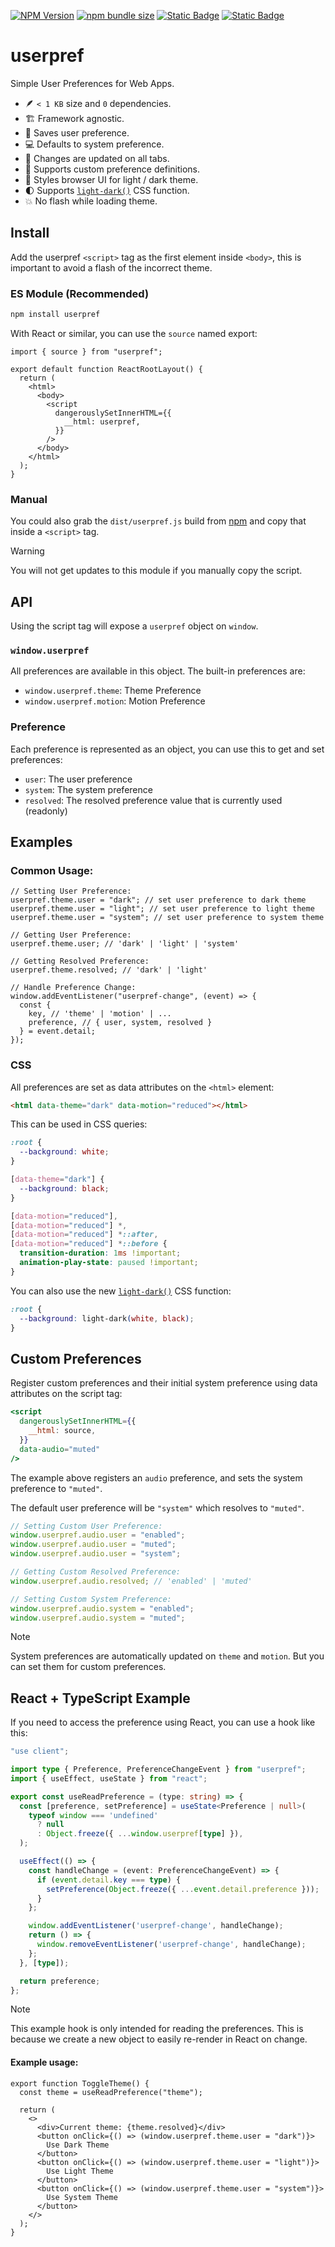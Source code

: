 [![NPM Version](https://img.shields.io/npm/v/userpref?logo=npm&label=%20&labelColor=%23cb0000&color=%23cb0000)](https://www.npmjs.com/package/userpref)
[![npm bundle size](https://img.shields.io/bundlephobia/minzip/userpref?labelColor=%2322212C&color=%238aff80)](https://bundlephobia.com/package/userpref)
[![Static Badge](https://img.shields.io/badge/Made_by_James_Warner-000000?logo=data%3Aimage%2Fsvg%2Bxml%3Bbase64%2CPHN2ZyB4bWxucz0iaHR0cDovL3d3dy53My5vcmcvMjAwMC9zdmciIGhlaWdodD0iMjBweCIgdmlld0JveD0iMCAtOTYwIDk2MCA5NjAiIHdpZHRoPSIyMHB4IiBmaWxsPSIjZThlYWVkIj48cGF0aCBkPSJNNDgwLTQ4MHEtNjAgMC0xMDItNDJ0LTQyLTEwMnEwLTYwIDQyLTEwMnQxMDItNDJxNjAgMCAxMDIgNDJ0NDIgMTAycTAgNjAtNDIgMTAydC0xMDIgNDJaTTE5Mi0xOTJ2LTk2cTAtMjMgMTIuNS00My41VDIzOS0zNjZxNTUtMzIgMTE2LjUtNDlUNDgwLTQzMnE2MyAwIDEyNC41IDE3VDcyMS0zNjZxMjIgMTMgMzQuNSAzNHQxMi41IDQ0djk2SDE5MloiLz48L3N2Zz4%3D)](https://jmswrnr.com/)
[![Static Badge](https://img.shields.io/badge/Buy_Me_A_Coffee-FFDD00?logo=buymeacoffee&logoColor=000)](https://buymeacoffee.com/jmswrnr)

# userpref

Simple User Preferences for Web Apps.

- 🪶 `< 1 KB` size and `0` dependencies.
- 🏗️ Framework agnostic.
- 🫙 Saves user preference.
- 💻 Defaults to system preference.
- 🔗 Changes are updated on all tabs.
- 🧱 Supports custom preference definitions.
- 🎨 Styles browser UI for light / dark theme.
- 🌓 Supports [`light-dark()`](https://developer.mozilla.org/en-US/docs/Web/CSS/color_value/light-dark) CSS function.
- 💥 No flash while loading theme.

## Install

Add the userpref `<script>` tag as the first element inside `<body>`, this is important to avoid a flash of the incorrect theme.

### ES Module (Recommended)

```bash
npm install userpref
```

With React or similar, you can use the `source` named export:

```tsx
import { source } from "userpref";

export default function ReactRootLayout() {
  return (
    <html>
      <body>
        <script
          dangerouslySetInnerHTML={{
            __html: userpref,
          }}
        />
      </body>
    </html>
  );
}
```

### Manual

You could also grab the `dist/userpref.js` build from [npm](https://www.npmjs.com/package/userpref?activeTab=code) and copy that inside a `<script>` tag.

> [!WARNING]
> You will not get updates to this module if you manually copy the script.

## API

Using the script tag will expose a `userpref` object on `window`.

### `window.userpref`

All preferences are available in this object. The built-in preferences are:

- `window.userpref.theme`: Theme Preference
- `window.userpref.motion`: Motion Preference

### Preference

Each preference is represented as an object, you can use this to get and set preferences:

- `user`: The user preference
- `system`: The system preference
- `resolved`: The resolved preference value that is currently used (readonly)

## Examples

### Common Usage:

```tsx
// Setting User Preference:
userpref.theme.user = "dark"; // set user preference to dark theme
userpref.theme.user = "light"; // set user preference to light theme
userpref.theme.user = "system"; // set user preference to system theme

// Getting User Preference:
userpref.theme.user; // 'dark' | 'light' | 'system'

// Getting Resolved Preference:
userpref.theme.resolved; // 'dark' | 'light'

// Handle Preference Change:
window.addEventListener("userpref-change", (event) => {
  const {
    key, // 'theme' | 'motion' | ...
    preference, // { user, system, resolved }
  } = event.detail;
});
```

### CSS

All preferences are set as data attributes on the `<html>` element:

```html
<html data-theme="dark" data-motion="reduced"></html>
```

This can be used in CSS queries:

```css
:root {
  --background: white;
}

[data-theme="dark"] {
  --background: black;
}

[data-motion="reduced"],
[data-motion="reduced"] *,
[data-motion="reduced"] *::after,
[data-motion="reduced"] *::before {
  transition-duration: 1ms !important;
  animation-play-state: paused !important;
}
```

You can also use the new [`light-dark()`](https://developer.mozilla.org/en-US/docs/Web/CSS/color_value/light-dark) CSS function:

```css
:root {
  --background: light-dark(white, black);
}
```

## Custom Preferences

Register custom preferences and their initial system preference using data attributes on the script tag:

```jsx
<script
  dangerouslySetInnerHTML={{
    __html: source,
  }}
  data-audio="muted"
/>
```

The example above registers an `audio` preference, and sets the system preference to `"muted"`.

The default user preference will be `"system"` which resolves to `"muted"`.

```ts
// Setting Custom User Preference:
window.userpref.audio.user = "enabled";
window.userpref.audio.user = "muted";
window.userpref.audio.user = "system";

// Getting Custom Resolved Preference:
window.userpref.audio.resolved; // 'enabled' | 'muted'

// Setting Custom System Preference:
window.userpref.audio.system = "enabled";
window.userpref.audio.system = "muted";
```
> [!NOTE]
> System preferences are automatically updated on `theme` and `motion`.
> But you can set them for custom preferences.

## React + TypeScript Example

If you need to access the preference using React, you can use a hook like this:

```ts
"use client";

import type { Preference, PreferenceChangeEvent } from "userpref";
import { useEffect, useState } from "react";

export const useReadPreference = (type: string) => {
  const [preference, setPreference] = useState<Preference | null>(
    typeof window === 'undefined'
      ? null
      : Object.freeze({ ...window.userpref[type] }),
  );

  useEffect(() => {
    const handleChange = (event: PreferenceChangeEvent) => {
      if (event.detail.key === type) {
        setPreference(Object.freeze({ ...event.detail.preference }));
      }
    };

    window.addEventListener('userpref-change', handleChange);
    return () => {
      window.removeEventListener('userpref-change', handleChange);
    };
  }, [type]);

  return preference;
};
```

> [!NOTE]
> This example hook is only intended for reading the preferences.
> This is because we create a new object to easily re-render in React on change.

#### Example usage:

```tsx
export function ToggleTheme() {
  const theme = useReadPreference("theme");

  return (
    <>
      <div>Current theme: {theme.resolved}</div>
      <button onClick={() => (window.userpref.theme.user = "dark")}>
        Use Dark Theme
      </button>
      <button onClick={() => (window.userpref.theme.user = "light")}>
        Use Light Theme
      </button>
      <button onClick={() => (window.userpref.theme.user = "system")}>
        Use System Theme
      </button>
    </>
  );
}
```
